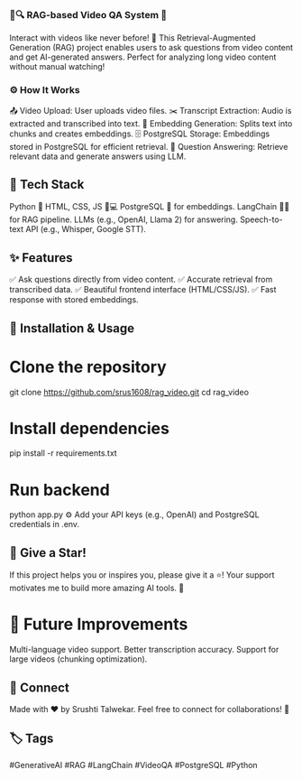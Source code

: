### 🎥🔍 RAG-based Video QA System 🤖
Interact with videos like never before! 🚀 This Retrieval-Augmented Generation (RAG) project enables users to ask questions from video content and get AI-generated answers. Perfect for analyzing long video content without manual watching!

### ⚙️ How It Works
📤 Video Upload: User uploads video files.
✂️ Transcript Extraction: Audio is extracted and transcribed into text.
🧠 Embedding Generation: Splits text into chunks and creates embeddings.
🗄️ PostgreSQL Storage: Embeddings stored in PostgreSQL for efficient retrieval.
💬 Question Answering: Retrieve relevant data and generate answers using LLM.

## 🚀 Tech Stack
Python 🐍
HTML, CSS, JS 🎨💻
PostgreSQL 🐘 for embeddings.
LangChain 🦜🔗 for RAG pipeline.
LLMs (e.g., OpenAI, Llama 2) for answering.
Speech-to-text API (e.g., Whisper, Google STT).

## ✨ Features
✅ Ask questions directly from video content.
✅ Accurate retrieval from transcribed data.
✅ Beautiful frontend interface (HTML/CSS/JS).
✅ Fast response with stored embeddings.

## 📂 Installation & Usage

# Clone the repository
git clone https://github.com/srus1608/rag_video.git
cd rag_video

# Install dependencies
pip install -r requirements.txt

# Run backend
python app.py
⚙️ Add your API keys (e.g., OpenAI) and PostgreSQL credentials in .env.

## 🌟 Give a Star!
If this project helps you or inspires you, please give it a ⭐️!
Your support motivates me to build more amazing AI tools. 🙌

# 🚀 Future Improvements
 Multi-language video support.
 Better transcription accuracy.
 Support for large videos (chunking optimization).

## 🤝 Connect
Made with ❤️ by Srushti Talwekar.
Feel free to connect for collaborations! 🚀

## 🏷️ Tags
#GenerativeAI #RAG #LangChain #VideoQA #PostgreSQL #Python
